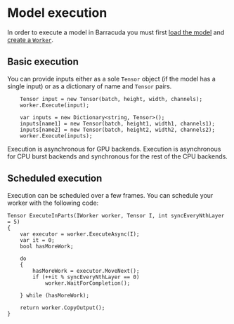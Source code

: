 # Model execution

In order to execute a model in Barracuda you must first [load the model](Loading.md) and [create a `Worker`](Worker.md).

## Basic execution
You can provide inputs either as a sole `Tensor` object (if the model has a single input) or as a dictionary of name and `Tensor` pairs.

```Csharp	
    Tensor input = new Tensor(batch, height, width, channels); 
    worker.Execute(input);
```
```Csharp
    var inputs = new Dictionary<string, Tensor>();
    inputs[name1] = new Tensor(batch, height1, width1, channels1);
    inputs[name2] = new Tensor(batch, height2, width2, channels2);
    worker.Execute(inputs);
```
Execution is asynchronous for GPU backends. Execution is asynchronous for CPU burst backends and synchronous for the rest of the CPU backends.


## Scheduled execution

Execution can be scheduled over a few frames. You can schedule your worker with the following code:
```Csharp
Tensor ExecuteInParts(IWorker worker, Tensor I, int syncEveryNthLayer = 5)
{
    var executor = worker.ExecuteAsync(I);
    var it = 0;
    bool hasMoreWork;

    do
    {
        hasMoreWork = executor.MoveNext();
        if (++it % syncEveryNthLayer == 0)
            worker.WaitForCompletion();

    } while (hasMoreWork);

    return worker.CopyOutput();
}
```
